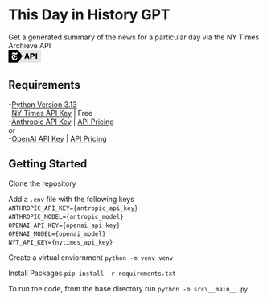 # This Day in History GPT

Get a generated summary of the news for a particular day via the NY Times Archieve API  
![Powered by NY Times Branding](/src/assets/images/poweredby_nytimes_65a.png)

## Requirements

-[Python Version 3.13](https://www.python.org/downloads/)  
-[NY Times API Key](https://developer.nytimes.com/get-started) | Free  
-[Anthropic API Key](https://docs.anthropic.com/en/api/getting-started) | [API Pricing](https://www.anthropic.com/pricing#api)  
or  
-[OpenAI API Key](https://platform.openai.com/docs/api-reference/introduction) | [API Pricing](https://openai.com/api/pricing/)

## Getting Started

Clone the repository

Add a `.env` file with the following keys  
`ANTHROPIC_API_KEY={antropic_api_key}`  
`ANTHROPIC_MODEL={antropic_model}`  
`OPENAI_API_KEY={openai_api_key}`  
`OPENAI_MODEL={openai_model}`  
`NYT_API_KEY={nytimes_api_key}`

Create a virtual enviornment `python -m venv venv`

Install Packages `pip install -r requirements.txt`

To run the code, from the base directory run `python -m src\__main__.py`
